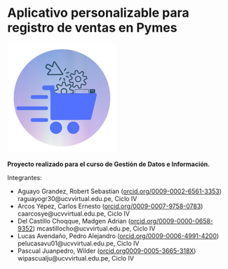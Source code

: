 <h1><strong>Aplicativo personalizable para registro de ventas en Pymes</strong></h1>
<img src="src/main/resources/ucv/codelab/img/logo_inicial.png" width="250" height="250" alt="Logo">
<p><strong>Proyecto realizado para el curso de Gestión de Datos e Información.</strong></p>
<p>Integrantes:</p>
<ul>
<li>Aguayo Grandez, Robert Sebastian (<a href="https://orcid.org/0009-0002-6561-3353">orcid.org/0009-0002-6561-3353</a>) raguayogr30@ucvvirtual.edu.pe, Ciclo IV</li> 
<li>Arcos Yépez, Carlos Ernesto (<a href="https://orcid.org/0009-0007-9758-0783">orcid.org/0009-0007-9758-0783</a>) caarcosye@ucvvirtual.edu.pe, Ciclo IV</li>
<li>Del Castillo Choqque, Madgen Adrian (<a href="https://orcid.org/0009-0000-0658-9352">orcid.org/0009-0000-0658-9352</a>) mcastillocho@ucvvirtual.edu.pe, Ciclo IV</li>
<li>Lucas Avendaño, Pedro Alejandro (<a href="https://orcid.org/0009-0006-4991-4200">orcid.org/0009-0006-4991-4200</a>) pelucasavu01@ucvvirtual.edu.pe, Ciclo IV</li>
<li>Pascual Juanpedro, Wilder (<a href="https://orcid.org0009-0005-3665-318X">orcid.org0009-0005-3665-318X</a>) wipascualju@ucvvirtual.edu.pe, Ciclo IV</li>
